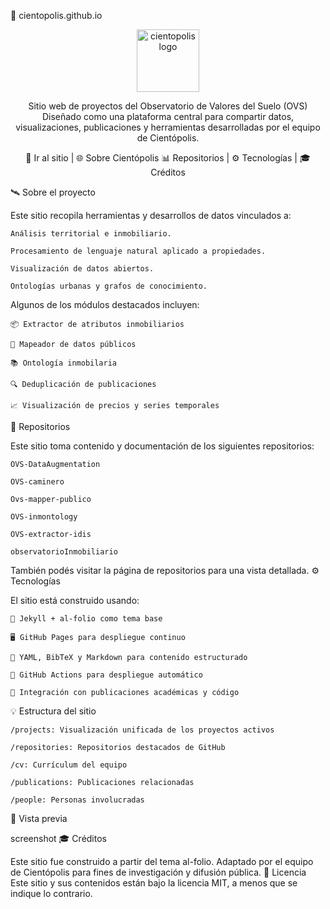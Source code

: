 🧬 cientopolis.github.io
<div align="center"> <img src="https://github.com/cientopolis.png" width="100" alt="cientopolis logo" /> </div> <div align="center">

Sitio web de proyectos del Observatorio de Valores del Suelo (OVS)
Diseñado como una plataforma central para compartir datos, visualizaciones, publicaciones y herramientas desarrolladas por el equipo de Cientópolis.

🔗 Ir al sitio | 🌐 Sobre Cientópolis
📊 Repositorios | ⚙️ Tecnologías | 🎓 Créditos
</div>
🛰️ Sobre el proyecto

Este sitio recopila herramientas y desarrollos de datos vinculados a:

    Análisis territorial e inmobiliario.

    Procesamiento de lenguaje natural aplicado a propiedades.

    Visualización de datos abiertos.

    Ontologías urbanas y grafos de conocimiento.

Algunos de los módulos destacados incluyen:

    📦 Extractor de atributos inmobiliarios

    🧭 Mapeador de datos públicos

    📚 Ontología inmobilaria

    🔍 Deduplicación de publicaciones

    📈 Visualización de precios y series temporales

📁 Repositorios

Este sitio toma contenido y documentación de los siguientes repositorios:

    OVS-DataAugmentation

    OVS-caminero

    Ovs-mapper-publico

    OVS-inmontology

    OVS-extractor-idis

    observatorioInmobiliario

También podés visitar la página de repositorios para una vista detallada.
⚙️ Tecnologías

El sitio está construido usando:

    📄 Jekyll + al-folio como tema base

    🖥️ GitHub Pages para despliegue continuo

    🧪 YAML, BibTeX y Markdown para contenido estructurado

    🐙 GitHub Actions para despliegue automático

    🧠 Integración con publicaciones académicas y código

💡 Estructura del sitio

    /projects: Visualización unificada de los proyectos activos

    /repositories: Repositorios destacados de GitHub

    /cv: Currículum del equipo

    /publications: Publicaciones relacionadas

    /people: Personas involucradas

📸 Vista previa

screenshot
🎓 Créditos

Este sitio fue construido a partir del tema al-folio.
Adaptado por el equipo de Cientópolis para fines de investigación y difusión pública.
📄 Licencia
Este sitio y sus contenidos están bajo la licencia MIT, a menos que se indique lo contrario.
